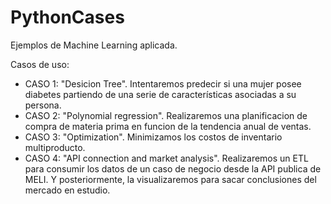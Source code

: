 # PythonCases
Ejemplos de Machine Learning aplicada.

Casos de uso:
  - CASO 1: "Desicion Tree". Intentaremos predecir si una mujer posee diabetes partiendo de una serie de características asociadas a su persona.
  - CASO 2: "Polynomial regression". Realizaremos una planificacion de compra de materia prima en funcion de la tendencia anual de ventas.
  - CASO 3: "Optimization". Minimizamos los costos de inventario multiproducto.
  - CASO 4: "API connection and market analysis". Realizaremos un ETL para consumir los datos de un caso de negocio desde la API publica de MELI. Y posteriormente, la visualizaremos para sacar conclusiones del mercado en estudio.
